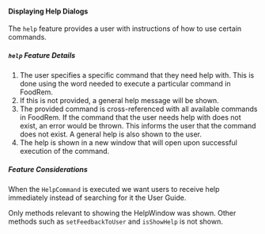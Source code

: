 #### Displaying Help Dialogs

<!-- TODO: ACTIVITY DIAGRAM -->

The `help` feature provides a user with instructions of how to use certain commands.

##### `help` Feature Details

1. The user specifies a specific command that they need help with. This is done using the word needed to execute a particular command in FoodRem.
1. If this is not provided, a general help message will be shown.
1. The provided command is cross-referenced with all available commands in FoodRem. If the command that the user needs help with does not exist, an error would be thrown. This informs the user that the command does not exist. A general help is also shown to the user.
1. The help is shown in a new window that will open upon successful execution of the command.

<!-- TODO: SEQUENCE DIAGRM -->

##### Feature Considerations

When the `HelpCommand` is executed we want users to receive help immediately instead of searching for it the User Guide.

Only methods relevant to showing the HelpWindow was shown. Other methods such as `setFeedbackToUser` and `isShowHelp` is not shown.

